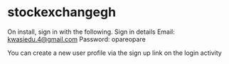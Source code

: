 # stockexchangegh

On install, sign in with the following.
Sign in details
Email: kwasiedu.4@gmail.com
Password: opareopare

You can create a new user profile via the sign up link on the login activity
